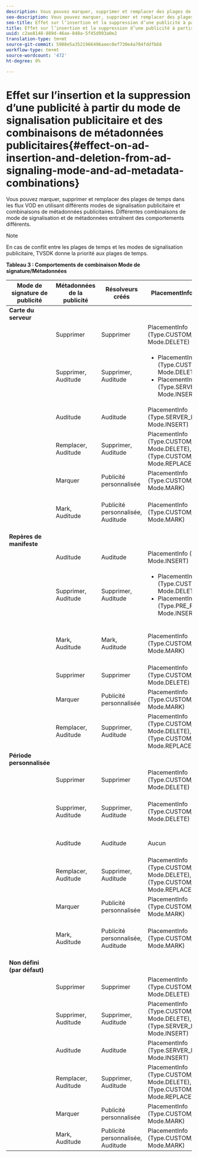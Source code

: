 ```yaml
---
description: Vous pouvez marquer, supprimer et remplacer des plages de temps dans les flux VOD en utilisant différents modes de signalisation publicitaire et combinaisons de métadonnées publicitaires. Différentes combinaisons de mode de signalisation et de métadonnées entraînent des comportements différents.
seo-description: Vous pouvez marquer, supprimer et remplacer des plages de temps dans les flux VOD en utilisant différents modes de signalisation publicitaire et combinaisons de métadonnées publicitaires. Différentes combinaisons de mode de signalisation et de métadonnées entraînent des comportements différents.
seo-title: Effet sur l’insertion et la suppression d’une publicité à partir du mode de signalisation publicitaire et des combinaisons de métadonnées publicitaires
title: Effet sur l’insertion et la suppression d’une publicité à partir du mode de signalisation publicitaire et des combinaisons de métadonnées publicitaires
uuid: c2ae8148-889d-46ae-848a-5f45d993a0e2
translation-type: tm+mt
source-git-commit: 5908e5a3521966496aeec0ef730e4a704fddfb68
workflow-type: tm+mt
source-wordcount: '472'
ht-degree: 0%

---
```



# Effet sur l’insertion et la suppression d’une publicité à partir du mode de signalisation publicitaire et des combinaisons de métadonnées publicitaires{#effect-on-ad-insertion-and-deletion-from-ad-signaling-mode-and-ad-metadata-combinations}

Vous pouvez marquer, supprimer et remplacer des plages de temps dans les flux VOD en utilisant différents modes de signalisation publicitaire et combinaisons de métadonnées publicitaires. Différentes combinaisons de mode de signalisation et de métadonnées entraînent des comportements différents.

>[!NOTE]
>
>En cas de conflit entre les plages de temps et les modes de signalisation publicitaire, TVSDK donne la priorité aux plages de temps.

**Tableau 3 : Comportements de combinaison Mode de signature/Métadonnées**

<table>  
 <thead> 
  <tr> 
   <th class="entry"> Mode de signature de publicité </th> 
   <th class="entry"> Métadonnées de la publicité </th> 
   <th class="entry"> Résolveurs créés </th> 
   <th class="entry"><span class="codeph"> </span> PlacementInformations créées </th> 
   <th class="entry"> Comportement résultant </th> 
  </tr> 
 </thead>
 <tbody> 
  <tr> 
   <td> <b>Carte du serveur</b> </td> 
   <td> </td> 
   <td> </td> 
   <td> </td> 
   <td> </td> 
  </tr> 
  <tr> 
   <td> </td> 
   <td> Supprimer </td> 
   <td> Supprimer </td> 
   <td><span class="codeph"> PlacementInfo (Type.CUSTOM_TIME_RANGE, Mode.DELETE)</span> </td> 
   <td> Plages supprimées </td> 
  </tr> 
  <tr> 
   <td></td> 
   <td> Supprimer, Auditude </td> 
   <td> Supprimer, Auditude </td> 
   <td> 
    <ul> 
     <li><span class="codeph"> PlacementInfo (Type.CUSTOM_TIME_RANGE, Mode.DELETE),  </span> </li> 
     <li><span class="codeph"> PlacementInfo (Type.SERVER_MAP, Mode.INSERT)</span> </li> 
    </ul> </td> 
   <td> Plages supprimées, Publicités insérées </td> 
  </tr> 
  <tr> 
   <td></td> 
   <td> Auditude </td> 
   <td> Auditude </td> 
   <td><span class="codeph"> PlacementInfo (Type.SERVER_MAP, Mode.INSERT)</span> </td> 
   <td> Publicités insérées </td> 
  </tr> 
  <tr> 
   <td></td> 
   <td> Remplacer, Auditude </td> 
   <td> Supprimer, Auditude </td> 
   <td><span class="codeph"> PlacementInfo (Type.CUSTOM_TIME_RANGE, Mode.DELETE), PlacementInfo (Type.CUSTOM_TIME_RANGE, Mode.REPLACE)</span> </td> 
   <td> Plages remplacées </td> 
  </tr> 
  <tr> 
   <td></td> 
   <td> Marquer </td> 
   <td> Publicité personnalisée </td> 
   <td><span class="codeph"> PlacementInfo (Type.CUSTOM_TIME_RANGE, Mode.MARK)</span> </td> 
   <td> Plages marquées </td> 
  </tr> 
  <tr> 
   <td></td> 
   <td> Mark, Auditude </td> 
   <td> Publicité personnalisée, Auditude </td> 
   <td><span class="codeph"> PlacementInfo (Type.CUSTOM_TIME_RANGE, Mode.MARK)</span> </td> 
   <td> Plages marquées, aucune publicité insérée </td> 
  </tr> 
  <tr> 
   <td> <b>Repères de manifeste</b> </td> 
   <td> </td> 
   <td> </td> 
   <td> </td> 
   <td> </td> 
  </tr> 
  <tr> 
   <td></td> 
   <td> Auditude </td> 
   <td> Auditude </td> 
   <td><span class="codeph"> PlacementInfo (Type.PRE_ROLL, Mode.INSERT)</span> </td> 
   <td> Publicités insérées </td> 
  </tr> 
  <tr> 
   <td></td> 
   <td> Supprimer, Auditude </td> 
   <td> Supprimer, Auditude </td> 
   <td> 
    <ul> 
     <li><span class="codeph"> PlacementInfo (Type.CUSTOM_TIME_RANGE, Mode.DELETE)</span> </li> 
     <li><span class="codeph"> PlacementInfo (Type.PRE_ROLL, Mode.INSERT)</span> </li> 
    </ul> </td> 
   <td> Plages supprimées, publicités insérées </td> 
  </tr> 
  <tr> 
   <td></td> 
   <td> Mark, Auditude </td> 
   <td> Mark, Auditude </td> 
   <td><span class="codeph"> PlacementInfo (Type.CUSTOM_TIME_RANGE, Mode.MARK)</span> </td> 
   <td> Plages marquées, aucune publicité insérée </td> 
  </tr> 
  <tr> 
   <td></td> 
   <td> Supprimer </td> 
   <td> Supprimer </td> 
   <td><span class="codeph"> PlacementInfo (Type.CUSTOM_TIME_RANGE, Mode.DELETE)</span> </td> 
   <td> Plages supprimées </td> 
  </tr> 
  <tr> 
   <td></td> 
   <td> Marquer </td> 
   <td> Publicité personnalisée </td> 
   <td><span class="codeph"> PlacementInfo (Type.CUSTOM_TIME_RANGE, Mode.MARK)</span> </td> 
   <td> Plages marquées </td> 
  </tr> 
  <tr> 
   <td></td> 
   <td> Remplacer, Auditude </td> 
   <td> Supprimer, Auditude </td> 
   <td><span class="codeph"> PlacementInfo (Type.CUSTOM_TIME_RANGE, Mode.DELETE), PlacementInfo (Type.CUSTOM_TIME_RANGE, Mode.REPLACE)</span> </td> 
   <td> Plages remplacées </td> 
  </tr> 
  <tr> 
   <td> <b>Période personnalisée</b> </td> 
   <td> </td> 
   <td> </td> 
   <td> </td> 
   <td> </td> 
  </tr> 
  <tr> 
   <td></td> 
   <td> Supprimer </td> 
   <td> Supprimer </td> 
   <td><span class="codeph"> PlacementInfo (Type.CUSTOM_TIME_RANGE, Mode.DELETE)</span> </td> 
   <td> Plages supprimées </td> 
  </tr> 
  <tr> 
   <td></td> 
   <td> Supprimer, Auditude </td> 
   <td> Supprimer, Auditude </td> 
   <td><span class="codeph"> PlacementInfo (Type.CUSTOM_TIME_RANGE, Mode.DELETE)</span> </td> 
   <td> Plages supprimées, aucune publicité insérée </td> 
  </tr> 
  <tr> 
   <td></td> 
   <td> Auditude </td> 
   <td> Auditude </td> 
   <td> Aucun </td> 
   <td> Aucune publicité insérée </td> 
  </tr> 
  <tr> 
   <td></td> 
   <td> Remplacer, Auditude </td> 
   <td> Supprimer, Auditude </td> 
   <td><span class="codeph"> PlacementInfo (Type.CUSTOM_TIME_RANGE, Mode.DELETE), PlacementInfo (Type.CUSTOM_TIME_RANGE, Mode.REPLACE)</span> </td> 
   <td> Plages remplacées par des publicités </td> 
  </tr> 
  <tr> 
   <td></td> 
   <td> Marquer </td> 
   <td> Publicité personnalisée </td> 
   <td><span class="codeph"> PlacementInfo (Type.CUSTOM_TIME_RANGE, Mode.MARK)</span> </td> 
   <td> Plages marquées </td> 
  </tr> 
  <tr> 
   <td></td> 
   <td> Mark, Auditude </td> 
   <td> Publicité personnalisée, Auditude </td> 
   <td><span class="codeph"> PlacementInfo (Type.CUSTOM_TIME_RANGE, Mode.MARK)</span> </td> 
   <td> Plages marquées, aucune publicité insérée </td> 
  </tr> 
  <tr> 
   <td> <b>Non défini (par défaut)</b> </td> 
   <td> </td> 
   <td> </td> 
   <td> </td> 
   <td> </td> 
  </tr> 
  <tr> 
   <td></td> 
   <td> Supprimer </td> 
   <td> Supprimer </td> 
   <td><span class="codeph"> PlacementInfo (Type.CUSTOM_TIME_RANGE, Mode.DELETE)</span> </td> 
   <td> Plages supprimées </td> 
  </tr> 
  <tr> 
   <td></td> 
   <td> Supprimer, Auditude </td> 
   <td> Supprimer, Auditude </td> 
   <td><span class="codeph"> PlacementInfo (Type.CUSTOM_TIME_RANGE, Mode.DELETE), PlacementInfo (Type.SERVER_MAP, Mode.INSERT)</span> </td> 
   <td> Plages supprimées, publicités insérées </td> 
  </tr> 
  <tr> 
   <td></td> 
   <td> Auditude </td> 
   <td> Auditude </td> 
   <td><span class="codeph"> PlacementInfo (Type.SERVER_MAP, Mode.INSERT)</span> </td> 
   <td> Publicités insérées </td> 
  </tr> 
  <tr> 
   <td></td> 
   <td> Remplacer, Auditude </td> 
   <td> Supprimer, Auditude </td> 
   <td><span class="codeph"> PlacementInfo (Type.CUSTOM_TIME_RANGE, Mode.DELETE), PlacementInfo (Type.CUSTOM_TIME_RANGE, Mode.REPLACE)</span> </td> 
   <td> Plages remplacées par des publicités </td> 
  </tr> 
  <tr> 
   <td></td> 
   <td> Marquer </td> 
   <td> Publicité personnalisée </td> 
   <td><span class="codeph"> PlacementInfo (Type.CUSTOM_TIME_RANGE, Mode.MARK)</span> </td> 
   <td> Plages marquées </td> 
  </tr> 
  <tr> 
   <td></td> 
   <td> Mark, Auditude </td> 
   <td> Publicité personnalisée, Auditude </td> 
   <td><span class="codeph"> PlacementInfo (Type.CUSTOM_TIME_RANGE, Mode.MARK)</span> </td> 
   <td> Plages marquées </td> 
  </tr> 
 </tbody> 
</table>

